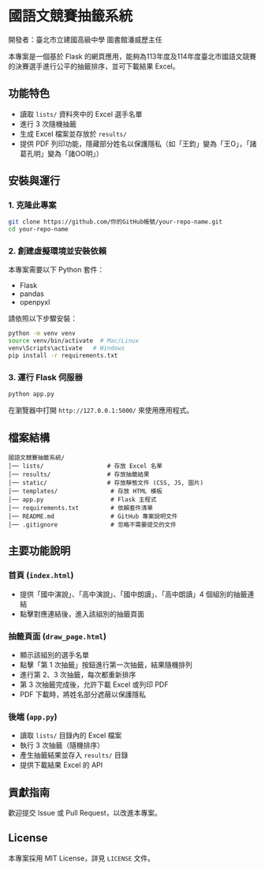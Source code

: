 # 國語文競賽抽籤系統 
開發者：臺北市立建國高級中學 圖書館潘威歷主任

本專案是一個基於 Flask 的網頁應用，能夠為113年度及114年度臺北市國語文競賽的決賽選手進行公平的抽籤排序，並可下載結果 Excel。

## 功能特色
- 讀取 `lists/` 資料夾中的 Excel 選手名單
- 進行 3 次隨機抽籤
- 生成 Excel 檔案並存放於 `results/`
- 提供 PDF 列印功能，隱藏部分姓名以保護隱私（如「王鈞」變為「王O」，「諸葛孔明」變為「諸OO明」）

## 安裝與運行

### 1. 克隆此專案
```bash
git clone https://github.com/你的GitHub帳號/your-repo-name.git
cd your-repo-name
```

### 2. 創建虛擬環境並安裝依賴

本專案需要以下 Python 套件：
- Flask
- pandas
- openpyxl

請依照以下步驟安裝：

```bash
python -m venv venv
source venv/bin/activate  # Mac/Linux
venv\Scripts\activate   # Windows
pip install -r requirements.txt
```

### 3. 運行 Flask 伺服器
```bash
python app.py
```
在瀏覽器中打開 `http://127.0.0.1:5000/` 來使用應用程式。

## 檔案結構
```
國語文競賽抽籤系統/
│── lists/                  # 存放 Excel 名單
│── results/                # 存放抽籤結果
│── static/                 # 存放靜態文件 (CSS, JS, 圖片)
│── templates/               # 存放 HTML 模板
│── app.py                   # Flask 主程式
│── requirements.txt         # 依賴套件清單
│── README.md                # GitHub 專案說明文件
│── .gitignore               # 忽略不需要提交的文件
```

## 主要功能說明

### **首頁 (`index.html`)**
- 提供「國中演說」、「高中演說」、「國中朗讀」、「高中朗讀」4 個組別的抽籤連結
- 點擊對應連結後，進入該組別的抽籤頁面

### **抽籤頁面 (`draw_page.html`)**
- 顯示該組別的選手名單
- 點擊「第 1 次抽籤」按鈕進行第一次抽籤，結果隨機排列
- 進行第 2、3 次抽籤，每次都重新排序
- 第 3 次抽籤完成後，允許下載 Excel 或列印 PDF
- PDF 下載時，將姓名部分遮蔽以保護隱私

### **後端 (`app.py`)**
- 讀取 `lists/` 目錄內的 Excel 檔案
- 執行 3 次抽籤（隨機排序）
- 產生抽籤結果並存入 `results/` 目錄
- 提供下載結果 Excel 的 API

## 貢獻指南
歡迎提交 Issue 或 Pull Request，以改進本專案。

## License
本專案採用 MIT License，詳見 `LICENSE` 文件。
